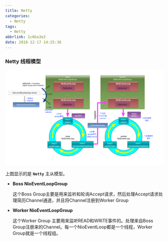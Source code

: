 ```yaml
---
title: Netty
categories:
  - Netty
tags:
  - Netty
abbrlink: 1c6ba3e2
date: 2018-12-17 14:25:36
---
```

### Netty 线程模型

![线程模型](https://github.com/mxsm/document/blob/master/image/netty/NettyServer%E5%A4%84%E7%90%86%E8%BF%9E%E6%8E%A5%E7%9A%84%E7%A4%BA%E6%84%8F%E5%9B%BE.png?raw=true)

上图显示的是 **`Netty`** 主从模型。

- **Boss NioEventLoopGroup** 

  这个Boss Group主要是用来监听和轮询Accept请求，然后处理Accept请求处理简历Channel通道，并且将Channel注册到Worker Group

- **Worker NioEventLoopGroup**

  这个Worker Group 主要用来监听READ和WRITE事件的。处理来自Boss Group注册来的Channel。每一个NioEventLoop都是一个线程，Worker Group就是一个线程组。

  
